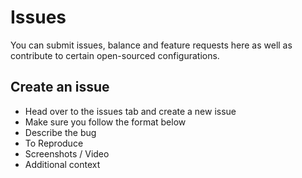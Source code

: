 # Issues
You can submit issues, balance and feature requests here as well as contribute to certain open-sourced configurations.

## Create an issue
- Head over to the issues tab and create a new issue
- Make sure you follow the format below
- Describe the bug
- To Reproduce
- Screenshots / Video
- Additional context
